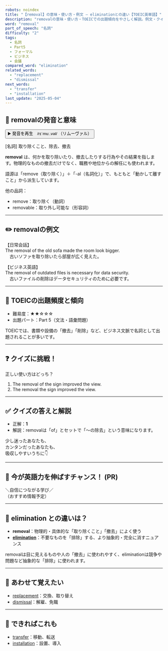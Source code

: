 ```yaml
---
robots: noindex
title: "【removal】の意味・使い方・例文 ― eliminationとの違い【TOEIC英単語】"
description: "removalの意味・使い方・TOEICでの出題傾向をやさしく解説。例文・クイズ付きでeliminationとの違いもわかりやすく学べます。"
word: "removal"
part_of_speech: "名詞"
difficulty: "2"
tags:
  - 名詞
  - Part5
  - フォーマル
  - ビジネス
  - 会議
compared_word: "elimination"
related_words:
  - "replacement"
  - "dismissal"
next_words:
  - "transfer"
  - "installation"
last_update: "2025-05-04"
---
```


## 🔰 removalの発音と意味

<button class="play-audio" onclick="playTTS('removal')">
  <span class="play-audio-main">
    ▶️ 発音を再生　/rɪˈmuː.vəl/
  </span>
  <span class="play-audio-sub">
    （リムーヴァル）
  </span>
</button>

[名詞] 取り除くこと、除去、撤去

**removal** は、何かを取り除いたり、撤去したりする行為やその結果を指します。物理的なものの撤去だけでなく、職務や地位からの解任にも使われます。

語源は「remove（取り除く）」＋「-al（名詞化）」で、もともと「動かして離すこと」から派生しています。

他の品詞：  
- remove：取り除く（動詞）
- removable：取り外し可能な（形容詞）

---

## ✏️ removalの例文

【日常会話】  
The removal of the old sofa made the room look bigger.  
　古いソファを取り除いたら部屋が広く見えた。

【ビジネス英語】  
The removal of outdated files is necessary for data security.  
　古いファイルの削除はデータセキュリティのために必要です。

---

## 🎯 TOEICの出題頻度と傾向

- 難易度：★★☆☆☆
- 出題パート：Part 5（文法・語彙問題）

TOEICでは、書類や設備の「撤去」「削除」など、ビジネス文脈で名詞として出題されることが多いです。

---

## ❓ クイズに挑戦！

正しい使い方はどっち？

1. The removal of the sign improved the view.  
2. The removal the sign improved the view.

---

## ✅ クイズの答えと解説

- 正解：**1**
- 解説：removalは「of」とセットで「～の除去」という意味になります。

少し迷ったあなたも、  
カンタンだったあなたも、  
吸収しやすいうちに👇️

---

## 🚀 今が英語力を伸ばすチャンス！ (PR)

<div class="info-center">
＼自信につながる学び／<br>  
（おすすめ情報予定）
</div>

---

## 🤔  elimination との違いは？

- **removal**：物理的・具体的な「取り除くこと」「撤去」によく使う
- **[elimination](/word/elimination/)**：不要なものを「排除」する、より抽象的・完全に消すニュアンス

removalは目に見えるものや人の「撤去」に使われやすく、eliminationは競争や問題など抽象的な「排除」に使われます。

---

## 🧩 あわせて覚えたい

- [replacement](/word/replacement/)：交換、取り替え
- [dismissal](/word/dismissal/)：解雇、免職

---

## 📖 できればこれも

- [transfer](/word/transfer/)：移動、転送
- [installation](/word/installation/)：設置、導入

<!-- cvid: aid41_bid18 -->
